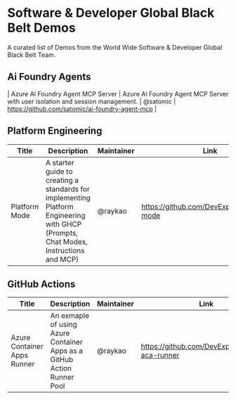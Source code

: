 # Software & Developer Global Black Belt Demos

A curated list of Demos from the World Wide Software & Developer Global Black Belt Team.

## Ai Foundry Agents
| Azure AI Foundry Agent MCP Server | Azure AI Foundry Agent MCP Server with user isolation and session management. | @satomic | https://github.com/satomic/ai-foundry-agent-mcp |

## Platform Engineering
| Title | Description | Maintainer | Link |
|---|---|---|---|
| Platform Mode | A starter guide to creating a standards for implementing Platform Engineering with GHCP (Prompts, Chat Modes, Instructions and MCP) | @raykao | https://github.com/DevExpGbb/platform-mode |

## GitHub Actions
| Title | Description | Maintainer | Link |
|---|---|---|---|
| Azure Container Apps Runner | An exmaple of using Azure Container Apps as a GitHub Action Runner Pool | @raykao | https://github.com/DevExpGbb/github-aca-runner |
